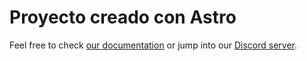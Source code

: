 # Proyecto creado con Astro


Feel free to check [our documentation](https://docs.astro.build) or jump into our [Discord server](https://astro.build/chat).
